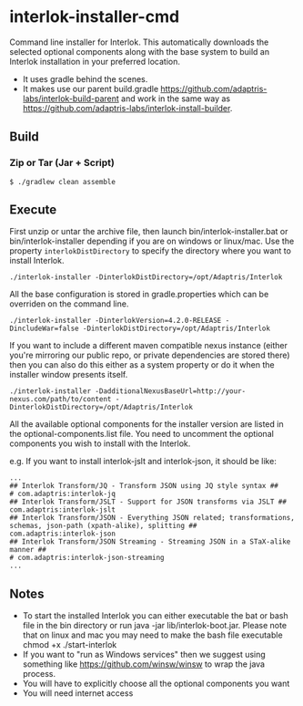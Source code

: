 # interlok-installer-cmd

Command line installer for Interlok. This automatically downloads the selected optional components along with the base system to build an Interlok installation in your preferred location.

* It uses gradle behind the scenes.
* It makes use our parent build.gradle https://github.com/adaptris-labs/interlok-build-parent and work in the same way as https://github.com/adaptris-labs/interlok-install-builder.

## Build

### Zip or Tar (Jar + Script)

```
$ ./gradlew clean assemble
```

## Execute

First unzip or untar the archive file, then launch bin/interlok-installer.bat or bin/interlok-installer depending if you are on windows or linux/mac.
Use the property `interlokDistDirectory` to specify the directory where you want to install Interlok.

```
./interlok-installer -DinterlokDistDirectory=/opt/Adaptris/Interlok
```

All the base configuration is stored in gradle.properties which can be overriden on the command line.

```
./interlok-installer -DinterlokVersion=4.2.0-RELEASE -DincludeWar=false -DinterlokDistDirectory=/opt/Adaptris/Interlok
```

If you want to include a different maven compatible nexus instance (either you're mirroring our public repo, or private dependencies are stored there) then you can also do this either as a system property or do it when the installer window presents itself.

```
./interlok-installer -DadditionalNexusBaseUrl=http://your-nexus.com/path/to/content -DinterlokDistDirectory=/opt/Adaptris/Interlok
```

All the available optional components for the installer version are listed in the optional-components.list file.
You need to uncomment the optional components you wish to install with the Interlok.

e.g. If you want to install interlok-jslt and interlok-json, it should be like:

```
...
## Interlok Transform/JQ - Transform JSON using JQ style syntax ##
# com.adaptris:interlok-jq
## Interlok Transform/JSLT - Support for JSON transforms via JSLT ##
com.adaptris:interlok-jslt
## Interlok Transform/JSON - Everything JSON related; transformations, schemas, json-path (xpath-alike), splitting ##
com.adaptris:interlok-json
## Interlok Transform/JSON Streaming - Streaming JSON in a STaX-alike manner ##
# com.adaptris:interlok-json-streaming
...
```

## Notes

* To start the installed Interlok you can either executable the bat or bash file in the bin directory or run java -jar lib/interlok-boot.jar. Please note that on linux and mac you may need to make the bash file executable chmod +x ./start-interlok
* If you want to "run as Windows services" then we suggest using something like https://github.com/winsw/winsw to wrap the java process.
* You will have to explicitly choose all the optional components you want
* You will need internet access
